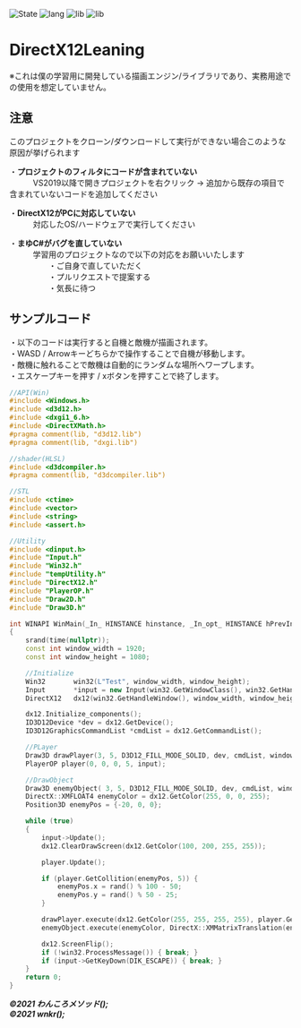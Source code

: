 ![State](https://img.shields.io/badge/State-In%20progress-brightgreen?style=flat-square)
![lang](https://img.shields.io/badge/Language-C%2B%2B%2FHLSL-blue?style=flat-square)
![lib](https://img.shields.io/badge/Type-Desktop-blue?style=flat-square)
![lib](https://img.shields.io/badge/Lib-DirectX12%2FDirectXTex-%236658A6?style=flat-square)
# DirectX12Leaning
※これは僕の学習用に開発している描画エンジン/ライブラリであり、実務用途での使用を想定していません。

## 注意
このプロジェクトをクローン/ダウンロードして実行ができない場合このような原因が挙げられます  

・**プロジェクトのフィルタにコードが含まれていない**  
　　　VS2019以降で開きプロジェクトを右クリック -> 追加から既存の項目で含まれていないコードを追加してください    
   
・**DirectX12がPCに対応していない**  
　　　対応したOS/ハードウェアで実行してください  

・**まゆC#がバグを直していない**   
　　　学習用のプロジェクトなので以下の対応をお願いいたします  
　　　　　・ご自身で直していただく  
　　　　　・プルリクエストで提案する  
　　　　　・気長に待つ  

## サンプルコード  
・以下のコードは実行すると自機と敵機が描画されます。  
・WASD / Arrowキーどちらかで操作することで自機が移動します。  
・敵機に触れることで敵機は自動的にランダムな場所へワープします。  
・エスケープキーを押す / xボタンを押すことで終了します。
```cpp
//API(Win)
#include <Windows.h>
#include <d3d12.h>
#include <dxgi1_6.h>
#include <DirectXMath.h>
#pragma comment(lib, "d3d12.lib")
#pragma comment(lib, "dxgi.lib")

//shader(HLSL)
#include <d3dcompiler.h>
#pragma comment(lib, "d3dcompiler.lib")

//STL
#include <ctime>
#include <vector>
#include <string>
#include <assert.h>

//Utility
#include <dinput.h>
#include "Input.h"
#include "Win32.h"
#include "tempUtility.h"
#include "DirectX12.h"
#include "PlayerOP.h"
#include "Draw2D.h"
#include "Draw3D.h"

int WINAPI WinMain(_In_ HINSTANCE hinstance, _In_opt_ HINSTANCE hPrevInstance, _In_ LPSTR lpCmdLine, _In_ int nShowCmd) 
{
	srand(time(nullptr));
	const int window_width = 1920;
	const int window_height = 1080;

	//Initialize
	Win32		win32(L"Test", window_width, window_height);
	Input		*input = new Input(win32.GetWindowClass(), win32.GetHandleWindow());
	DirectX12	dx12(win32.GetHandleWindow(), window_width, window_height);

	dx12.Initialize_components();
	ID3D12Device *dev = dx12.GetDevice();
	ID3D12GraphicsCommandList *cmdList = dx12.GetCommandList();

	//PLayer
	Draw3D drawPlayer(3, 5, D3D12_FILL_MODE_SOLID, dev, cmdList, window_width, window_height);
	PlayerOP player(0, 0, 0, 5, input);

	//DrawObject
	Draw3D enemyObject( 3, 5, D3D12_FILL_MODE_SOLID, dev, cmdList, window_width, window_height);
	DirectX::XMFLOAT4 enemyColor = dx12.GetColor(255, 0, 0, 255);
	Position3D enemyPos = {-20, 0, 0};

	while (true)
	{
		input->Update();
		dx12.ClearDrawScreen(dx12.GetColor(100, 200, 255, 255));

		player.Update();

		if (player.GetCollition(enemyPos, 5)) {
			enemyPos.x = rand() % 100 - 50;
			enemyPos.y = rand() % 50 - 25;
		}

		drawPlayer.execute(dx12.GetColor(255, 255, 255, 255), player.GetPlayerPositionMatrix());
		enemyObject.execute(enemyColor, DirectX::XMMatrixTranslation(enemyPos.x, enemyPos.y, enemyPos.z));

		dx12.ScreenFlip();
		if (!win32.ProcessMessage()) { break; }
		if (input->GetKeyDown(DIK_ESCAPE)) { break; }
	}
	return 0;
}
```  
***©2021 わんころメソッド();  
©2021 wnkr();*** 
